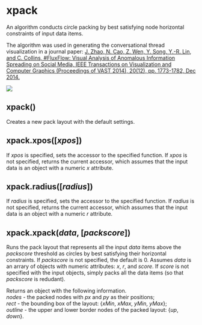 <h1>xpack</h1>
An algorithm conducts circle packing by best satisfying node horizontal constraints of input data items. 

The algorithm was used in generating the conversational thread visualization in a journal paper: <a href="http://www.cs.toronto.edu/~jianzhao/papers/fluxflow.pdf">J. Zhao, N. Cao, Z. Wen, Y. Song, Y.-R. Lin, and C. Collins, #FluxFlow: Visual Analysis of Anomalous Information Spreading on Social Media, IEEE Transactions on Visualization and Computer Graphics (Proceedings of VAST 2014), 20(12), pp. 1773-1782, Dec 2014.</a>

<img src="http://www.cs.toronto.edu/~jianzhao/snapshots/fluxflow.png" />

<h2>xpack()</h2>
Creates a new pack layout with the default settings. 

<h2>xpack.xpos([<i>xpos</i>])</h2>
If <i>xpos</i> is specified, sets the accessor to the specified function. If <i>xpos</i> is not specified, returns the current accessor, which assumes that the input data is an object with a numeric <i>x</i> attribute.

<h2>xpack.radius([<i>radius</i>])</h2>
If <i>radius</i> is specified, sets the accessor to the specified function. If <i>radius</i> is not specified, returns the current accessor, which assumes that the input data is an object with a numeric <i>r</i> attribute.

<h2>xpack.xpack(<i>data</i>, [<i>packscore</i>])</h2>
Runs the pack layout that represents all the input <i>data</i> items above the <i>packscore</i> threshold as circles by best satisfying their horizontal constraints. If <i>packscore</i> is not specified, the default is 0. Assumes <i>data</i> is an arrary of objects with numeric attributes: <i>x</i>, <i>r</i>, and <i>score</i>. If <i>score</i> is not specified with the input objects, simply packs all the data items (so that <i>packscore</i> is redudant).

Returns an object with the following information. <br />
<i>nodes</i> - the packed nodes with <i>px</i> and <i>py</i> as their positions; <br />
<i>rect</i> - the bounding box of the layout: {<i>xMin</i>, <i>xMax</i>, <i>yMin</i>, <i>yMax</i>}; <br />
<i>outline</i> - the upper and lower border nodes of the packed layout: {<i>up</i>, <i>down</i>}.
